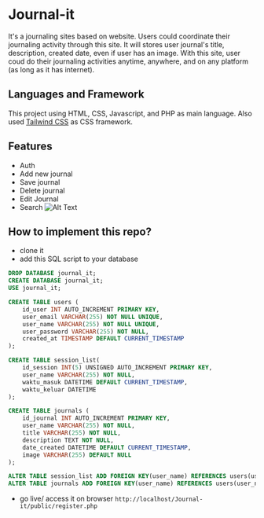 # Journal-it

It's a journaling sites based on website. Users could coordinate their journaling activity through this site. It will stores user journal's title, description, created date, even if user has an image. 
With this site, user coud do their journaling activities anytime, anywhere, and on any platform (as long as it has internet). 

## Languages and Framework

This project using HTML, CSS, Javascript, and PHP as main language. Also used [Tailwind CSS](https://tailwindcss.com/) as CSS framework.

## Features
- Auth
- Add new journal
- Save journal
- Delete journal
- Edit Journal
- Search
![Alt Text](img/readme_journalit.png)

## How to implement this repo?
- clone it
- add this SQL script to your database
```sql
DROP DATABASE journal_it;
CREATE DATABASE journal_it;
USE journal_it;

CREATE TABLE users (
    id_user INT AUTO_INCREMENT PRIMARY KEY,
    user_email VARCHAR(255) NOT NULL UNIQUE,
    user_name VARCHAR(255) NOT NULL UNIQUE,
    user_password VARCHAR(255) NOT NULL,
    created_at TIMESTAMP DEFAULT CURRENT_TIMESTAMP
);

CREATE TABLE session_list(
    id_session INT(5) UNSIGNED AUTO_INCREMENT PRIMARY KEY,
    user_name VARCHAR(255) NOT NULL,
    waktu_masuk DATETIME DEFAULT CURRENT_TIMESTAMP,
    waktu_keluar DATETIME
);

CREATE TABLE journals (
    id_journal INT AUTO_INCREMENT PRIMARY KEY,
    user_name VARCHAR(255) NOT NULL,
    title VARCHAR(255) NOT NULL,
    description TEXT NOT NULL,
    date_created DATETIME DEFAULT CURRENT_TIMESTAMP,
    image VARCHAR(255) DEFAULT NULL
);

ALTER TABLE session_list ADD FOREIGN KEY(user_name) REFERENCES users(user_name);
ALTER TABLE journals ADD FOREIGN KEY(user_name) REFERENCES users(user_name);
```
- go live/ access it on browser `http://localhost/Journal-it/public/register.php`
